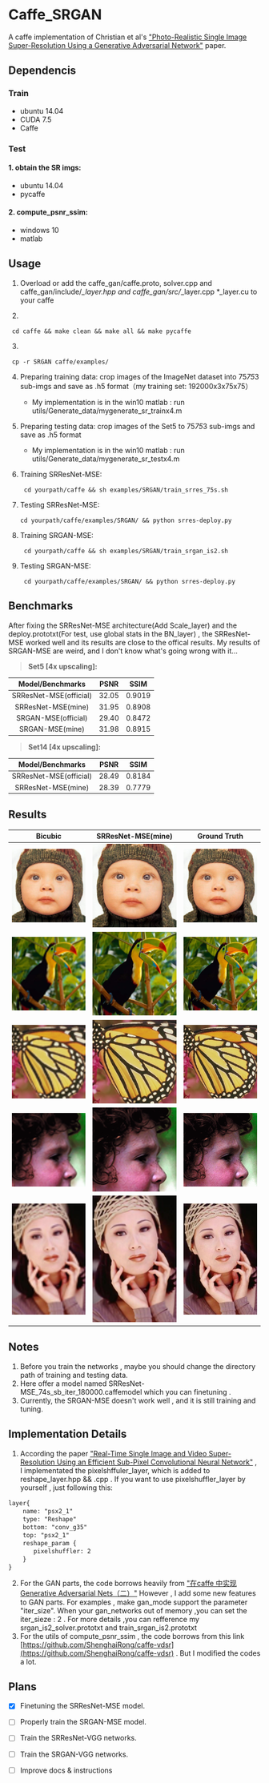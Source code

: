 # Caffe_SRGAN #
A caffe implementation of Christian et al's ["Photo-Realistic Single Image Super-Resolution Using a Generative Adversarial Network"](https://arxiv.org/abs/1609.04802/ "https://arxiv.org/abs/1609.04802/") paper.
## Dependencis
### Train
* ubuntu 14.04
* CUDA 7.5
* Caffe

### Test ###
#### 1. obtain the SR imgs:
* ubuntu 14.04
* pycaffe

#### 2. compute\_psnr\_ssim:
* windows 10
* matlab

## Usage
1. Overload or add the caffe\_gan/caffe.proto, solver.cpp and  caffe\_gan/include/*_layer.hpp and caffe\_gan/src/*_layer.cpp *_layer.cu  to your caffe

2. ​
```
 cd caffe && make clean && make all && make pycaffe 
```

3.  ​
```
 cp -r SRGAN caffe/examples/ 
```

4. Preparing training data: crop images of the ImageNet dataset into 75*75*3 sub-imgs and save as .h5  format（my training set: 192000x3x75x75）
   * My implementation is in the win10 matlab : run utils/Generate_data/mygenerate_sr_trainx4.m

5. Preparing testing data: crop images of the Set5 to 75*75*3 sub-imgs and save as .h5 format
   * My implementation is in the win10 matlab : run utils/Generate_data/mygenerate_sr_testx4.m
6. Training SRResNet-MSE:
   ```
    cd yourpath/caffe && sh examples/SRGAN/train_srres_75s.sh
   ```

7. Testing SRResNet-MSE:
   ``` 
   cd yourpath/caffe/examples/SRGAN/ && python srres-deploy.py 
   ```

8. Training SRGAN-MSE:
   ```
    cd yourpath/caffe && sh examples/SRGAN/train_srgan_is2.sh 
   ```

9. Testing SRGAN-MSE:
   ```
    cd yourpath/caffe/examples/SRGAN/ && python srres-deploy.py 
   ```
## Benchmarks
After fixing the SRResNet-MSE architecture(Add Scale_layer) and  the deploy.prototxt(For test, use global stats in the BN_layer) , the SRResNet-MSE worked well and its results are close to the offical results. My results of SRGAN-MSE are weird, and I don't know what's going wrong with it...

 > **Set5 [4x upscaling]:**

|    Model/Benchmarks    | PSNR  |  SSIM  |
| :--------------------: | :---: | :----: |
| SRResNet-MSE(official) | 32.05 | 0.9019 |
|   SRResNet-MSE(mine)   | 31.95 | 0.8908 |
|  SRGAN-MSE(official)   | 29.40 | 0.8472 |
|    SRGAN-MSE(mine)     | 31.98 | 0.8915 |

> **Set14 [4x upscaling]:** 

|    Model/Benchmarks    | PSNR  |  SSIM  |
| :--------------------: | :---: | :----: |
| SRResNet-MSE(official) | 28.49 | 0.8184 |
|   SRResNet-MSE(mine)   | 28.39 | 0.7779 |

## Results

|                 Bicubic                  |            SRResNet-MSE(mine)            |               Ground Truth               |
| :--------------------------------------: | :--------------------------------------: | :--------------------------------------: |
| ![Alt text](./SRGAN/Set5_sr/baby_bicubicx4.bmp) | ![Alt text](./SRGAN/Set5_sr/srres-mse_74s_sb_180kti_0.bmp) | ![Alt text](./SRGAN/Set5_sr/baby_GT.bmp) |
| ![Alt text](./SRGAN/Set5_sr/bird_bicubicx4.bmp) | ![Alt text](./SRGAN/Set5_sr/srres-mse_74s_sb_180kti_1.bmp) | ![Alt text](./SRGAN/Set5_sr/bird_GT.bmp) |
| ![Alt text](./SRGAN/Set5_sr/butterfly_bicubicx4.bmp) | ![Alt text](./SRGAN/Set5_sr/srres-mse_74s_sb_180kti_2.bmp) | ![Alt text](./SRGAN/Set5_sr/butterfly_GT.bmp) |
| ![Alt text](./SRGAN/Set5_sr/head_bicubic4.bmp) | ![Alt text](./SRGAN/Set5_sr/srres-mse_74s_sb_180kti_3.bmp) | ![Alt text](./SRGAN/Set5_sr/head_GT.bmp) |
| ![Alt text](./SRGAN/Set5_sr/woman_bicubicx4.bmp) | ![Alt text](./SRGAN/Set5_sr/srres-mse_74s_sb_180kti_4.bmp) | ![Alt text](./SRGAN/Set5_sr/woman_GT.bmp) |


## Notes
1. Before you train the networks , maybe you should change the  directory path of training and testing data. 
2. Here offer a model named SRResNet-MSE_74s_sb_iter_180000.caffemodel which you can finetuning .
3. Currently, the SRGAN-MSE doesn't work well , and it is still training and tuning. 

## Implementation Details
1.  According the paper ["Real-Time Single Image and Video Super-Resolution Using an Efficient
  Sub-Pixel Convolutional Neural Network"](http://www.cv-foundation.org/openaccess/content_cvpr_2016/papers/Shi_Real-Time_Single_Image_CVPR_2016_paper.pdf) , I implementated the pixelshffuler_layer, which is added to reshape_layer.hpp && .cpp . If you want to use pixelshuffler_layer by yourself , just following this:
```
layer{
    name: "psx2_1"
    type: "Reshape"
    bottom: "conv_g35"
    top: "psx2_1"
    reshape_param {
       pixelshuffler: 2
    }
}
```

2. For the GAN parts, the code borrows heavily from ["在caffe 中实现Generative Adversarial Nets（二）"](http://blog.csdn.net/seven_first/article/details/53100325) However , I add some new features to GAN parts. For examples , make gan_mode support the parameter "iter\_size". When your  gan_networks out of memory ,you can set the iter\_sieze : 2 . For more details ,you can refference my srgan_is2\_solver.prototxt and train_srgan_is2.prototxt
3. For the utils of compute_psnr\_ssim , the code borrows from this link [https://github.com/ShenghaiRong/caffe-vdsr](https://github.com/ShenghaiRong/caffe-vdsr) . But I modified the codes a lot.

## Plans
* [x] Finetuning the SRResNet-MSE model.
* [ ] Properly train the SRGAN-MSE model.
* [ ] Train the SRResNet-VGG networks.
* [ ] Train the SRGAN-VGG networks.
* [ ] Improve docs & instructions







​     


